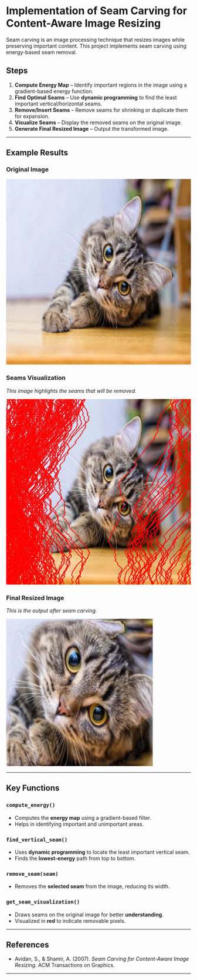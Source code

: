 # Implementation of Seam Carving for Content-Aware Image Resizing

Seam carving is an image processing technique that resizes images while preserving important content. This project implements seam carving using energy-based seam removal.

## **Steps**
1. **Compute Energy Map** – Identify important regions in the image using a gradient-based energy function.
2. **Find Optimal Seams** – Use **dynamic programming** to find the least important vertical/horizontal seams.
3. **Remove/Insert Seams** – Remove seams for shrinking or duplicate them for expansion.
4. **Visualize Seams** – Display the removed seams on the original image.
5. **Generate Final Resized Image** – Output the transformed image.

---

## **Example Results**

### **Original Image**
![Original](images/cat.png)

### **Seams Visualization**
_This image highlights the seams that will be removed._

![Seams Visualization](images/seams_visual.jpg)

### **Final Resized Image**
_This is the output after seam carving._

![Final Result](images/resized_result.jpg)

---

## **Key Functions**  

### `compute_energy()`
- Computes the **energy map** using a gradient-based filter.
- Helps in identifying important and unimportant areas.

### `find_vertical_seam()`
- Uses **dynamic programming** to locate the least important vertical seam.
- Finds the **lowest-energy** path from top to bottom.

### `remove_seam(seam)`
- Removes the **selected seam** from the image, reducing its width.
### `get_seam_visualization()`
- Draws seams on the original image for better **understanding**.
- Visualized in **red** to indicate removable pixels.

---

## **References**
- Avidan, S., & Shamir, A. (2007). _Seam Carving for Content-Aware Image Resizing._ ACM Transactions on Graphics.

---
